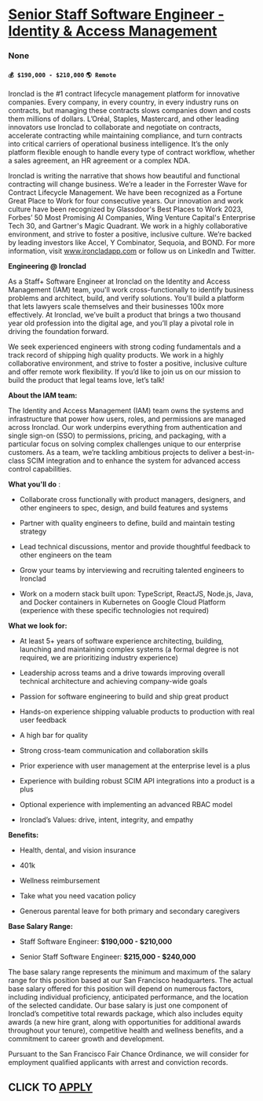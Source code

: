 # [Senior Staff Software Engineer - Identity & Access Management](https://www.remotewlb.com/apply/senior-staff-software-engineer-identity-access-management)  
### None  
#### `💰 $190,000 - $210,000` `🌎 Remote`  

Ironclad is the #1 contract lifecycle management platform for innovative companies. Every company, in every country, in every industry runs on contracts, but managing these contracts slows companies down and costs them millions of dollars. L’Oréal, Staples, Mastercard, and other leading innovators use Ironclad to collaborate and negotiate on contracts, accelerate contracting while maintaining compliance, and turn contracts into critical carriers of operational business intelligence. It’s the only platform flexible enough to handle every type of contract workflow, whether a sales agreement, an HR agreement or a complex NDA.

  
Ironclad is writing the narrative that shows how beautiful and functional contracting will change business. We’re a leader in the Forrester Wave for Contract Lifecycle Management. We have been recognized as a Fortune Great Place to Work for four consecutive years. Our innovation and work culture have been recognized by Glassdoor's Best Places to Work 2023, Forbes’ 50 Most Promising AI Companies, Wing Venture Capital's Enterprise Tech 30, and Gartner's Magic Quadrant. We work in a highly collaborative environment, and strive to foster a positive, inclusive culture. We’re backed by leading investors like Accel, Y Combinator, Sequoia, and BOND. For more information, visit www.ironcladapp.com or follow us on LinkedIn and Twitter.

  
 **Engineering @ Ironclad**

As a Staff+ Software Engineer at Ironclad on the Identity and Access Management (IAM) team, you'll work cross-functionally to identify business problems and architect, build, and verify solutions. You'll build a platform that lets lawyers scale themselves and their businesses 100x more effectively. At Ironclad, we’ve built a product that brings a two thousand year old profession into the digital age, and you’ll play a pivotal role in driving the foundation forward.

We seek experienced engineers with strong coding fundamentals and a track record of shipping high quality products. We work in a highly collaborative environment, and strive to foster a positive, inclusive culture and offer remote work flexibility. If you’d like to join us on our mission to build the product that legal teams love, let’s talk!

 **About the IAM team:**

The Identity and Access Management (IAM) team owns the systems and infrastructure that power how users, roles, and permissions are managed across Ironclad. Our work underpins everything from authentication and single sign-on (SSO) to permissions, pricing, and packaging, with a particular focus on solving complex challenges unique to our enterprise customers. As a team, we’re tackling ambitious projects to deliver a best-in-class SCIM integration and to enhance the system for advanced access control capabilities.

 **What you'll do** :

  * Collaborate cross functionally with product managers, designers, and other engineers to spec, design, and build features and systems

  * Partner with quality engineers to define, build and maintain testing strategy

  * Lead technical discussions, mentor and provide thoughtful feedback to other engineers on the team

  * Grow your teams by interviewing and recruiting talented engineers to Ironclad

  * Work on a modern stack built upon: TypeScript, ReactJS, Node.js, Java, and Docker containers in Kubernetes on Google Cloud Platform (experience with these specific technologies not required)

 **What we look for:**

  * At least 5+ years of software experience architecting, building, launching and maintaining complex systems (a formal degree is not required, we are prioritizing industry experience)

  * Leadership across teams and a drive towards improving overall technical architecture and achieving company-wide goals

  * Passion for software engineering to build and ship great product

  * Hands-on experience shipping valuable products to production with real user feedback

  * A high bar for quality

  * Strong cross-team communication and collaboration skills

  * Prior experience with user management at the enterprise level is a plus

  * Experience with building robust SCIM API integrations into a product is a plus 

  * Optional experience with implementing an advanced RBAC model

  * Ironclad’s Values: drive, intent, integrity, and empathy

 **Benefits:**

  * Health, dental, and vision insurance

  * 401k

  * Wellness reimbursement

  * Take what you need vacation policy

  * Generous parental leave for both primary and secondary caregivers

 **Base Salary Range:**

  * Staff Software Engineer: **$190,000 - $210,000**

  * Senior Staff Software Engineer: **$215,000 - $240,000**

The base salary range represents the minimum and maximum of the salary range for this position based at our San Francisco headquarters. The actual base salary offered for this position will depend on numerous factors, including individual proficiency, anticipated performance, and the location of the selected candidate. Our base salary is just one component of Ironclad’s competitive total rewards package, which also includes equity awards (a new hire grant, along with opportunities for additional awards throughout your tenure), competitive health and wellness benefits, and a commitment to career growth and development.

Pursuant to the San Francisco Fair Chance Ordinance, we will consider for employment qualified applicants with arrest and conviction records.

  
## CLICK TO [APPLY](https://www.remotewlb.com/apply/senior-staff-software-engineer-identity-access-management)

